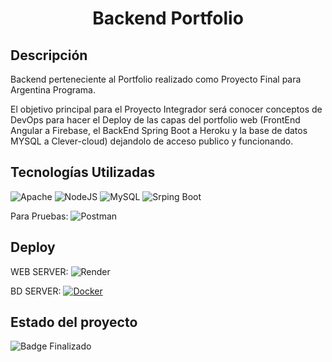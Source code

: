 <h1 align="center">Backend Portfolio</h1>


## Descripción

Backend perteneciente al Portfolio realizado como Proyecto Final para Argentina Programa.

El objetivo principal para el Proyecto Integrador será conocer conceptos de DevOps para hacer el Deploy de las capas del portfolio web
(FrontEnd Angular a Firebase, el BackEnd Spring Boot a Heroku y la base de datos MYSQL a Clever-cloud) dejandolo de acceso publico y
funcionando.


## Tecnologías Utilizadas


![Apache](https://img.shields.io/badge/apache-%23D42029.svg?style=for-the-badge&logo=apache&logoColor=white)
![NodeJS](https://img.shields.io/badge/node.js-6DA55F?style=for-the-badge&logo=node.js&logoColor=white)
![MySQL](https://img.shields.io/badge/mysql-%2300f.svg?style=for-the-badge&logo=mysql&logoColor=white)
![Srping Boot](https://img.shields.io/badge/-Spring%20Boot%20-green)



Para Pruebas: ![Postman](https://img.shields.io/badge/Postman-FF6C37?style=for-the-badge&logo=postman&logoColor=white)


## Deploy

WEB SERVER: ![Render](https://img.shields.io/badge/Render-46E3B7?style=for-the-badge&logo=render&logoColor=white)

BD SERVER:   [![Docker](https://badgen.net/badge/icon/docker?icon=docker&label)](https://https://docker.com/)



## Estado del proyecto

![Badge Finalizado](https://img.shields.io/badge/STATUS-FINALIZADO%20-blue)


